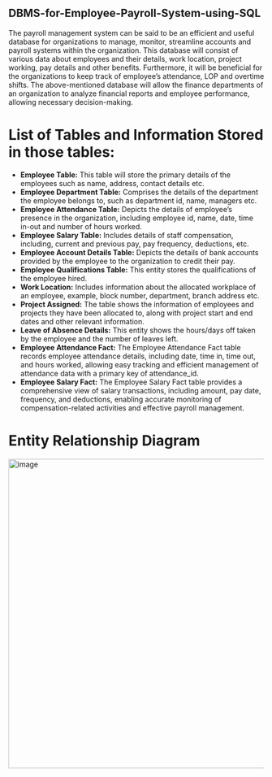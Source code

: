## DBMS-for-Employee-Payroll-System-using-SQL
The payroll management system can be said to be an efficient and useful database for organizations to manage, monitor, streamline accounts and payroll systems within the organization. This database will consist of various data about employees and their details, work location, project working, pay details and other benefits. Furthermore, it will be beneficial for the organizations to keep track of employee’s attendance, LOP and overtime shifts. The above-mentioned database will allow the finance departments of an organization to analyze financial reports and employee performance, allowing necessary decision-making.

# List of Tables and Information Stored in those tables:
- **Employee Table:**
This table will store the primary details of the employees such as name, address, contact details etc.
- **Employee Department Table:**
Comprises the details of the department the employee belongs to, such as department id, name, managers etc.
- **Employee Attendance Table:**
Depicts the details of employee’s presence in the organization, including employee id, name, date, time in-out and number of hours worked.
- **Employee Salary Table:**
Includes details of staff compensation, including, current and previous pay, pay frequency, deductions, etc.
- **Employee Account Details Table:**
Depicts the details of bank accounts provided by the employee to the organization to credit their pay.
- **Employee Qualifications Table:**
This entity stores the qualifications of the employee hired.
- **Work Location:**
Includes information about the allocated workplace of an employee, example, block number, department, branch address etc.
- **Project Assigned:**
The table shows the information of employees and projects they have been allocated to, along with project start and end dates and other relevant information.
- **Leave of Absence Details:**
This entity shows the hours/days off taken by the employee and the number of leaves left.
- **Employee Attendance Fact:**
The Employee Attendance Fact table records employee attendance details, including date, time in, time out, and hours worked, allowing easy tracking and efficient management of attendance data with a primary key of attendance_id.
- **Employee Salary Fact:**
The Employee Salary Fact table provides a comprehensive view of salary transactions, including amount, pay date, frequency, and deductions, enabling accurate monitoring of compensation-related activities and effective payroll management.

# Entity Relationship Diagram
<img width="975" height="609" alt="image" src="https://github.com/user-attachments/assets/4a8f08c8-e083-46fa-bef9-aff4d149e69f" />

